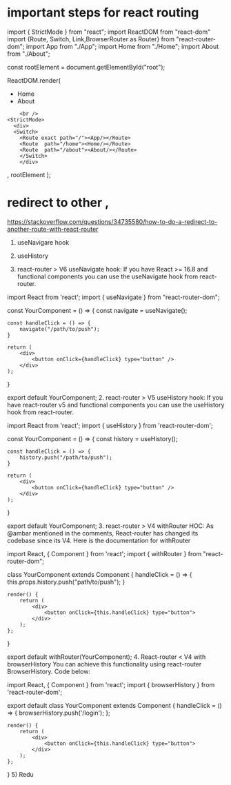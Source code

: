 # important steps for react routing 
  import { StrictMode } from "react";
  import ReactDOM from "react-dom"
  import {Route, Switch, Link,BrowserRouter as Router} from "react-router-dom";
  import App from "./App";
  import Home from "./Home";
  import About from "./About";

  const rootElement = document.getElementById("root");

  ReactDOM.render(
    <Router>
      <div>
      <ul>
      <li><Link to="/home">Home</Link></li>
      <li><Link to="/about">About</Link></li>
        </ul> 
        
        <br />
    <StrictMode>
      <div>
      <Switch>
        <Route exact path="/"><App/></Route>
        <Route  path="/home"><Home/></Route>
        <Route  path="/about"><About/></Route>
        </Switch>
        </div>
  </StrictMode>
  </div>
  </Router>

  ,
    rootElement
  );

# redirect to other , 

  https://stackoverflow.com/questions/34735580/how-to-do-a-redirect-to-another-route-with-react-router

  1. useNavigare hook
  2. useHistory

1.  react-router > V6 useNavigate hook:
If you have React >= 16.8 and functional components you can use the useNavigate hook from react-router.

import React from 'react';
import { useNavigate } from "react-router-dom";

const YourComponent = () => {
    const navigate = useNavigate();

    const handleClick = () => {
        navigate("/path/to/push");
    }

    return (
        <div>
            <button onClick={handleClick} type="button" />
        </div>
    );
}

export default YourComponent;
2. react-router > V5 useHistory hook:
If you have react-router v5 and functional components you can use the useHistory hook from react-router.

import React from 'react';
import { useHistory } from 'react-router-dom';

const YourComponent = () => {
    const history = useHistory();

    const handleClick = () => {
        history.push("/path/to/push");
    }

    return (
        <div>
            <button onClick={handleClick} type="button" />
        </div>
    );
}

export default YourComponent;
3. react-router > V4 withRouter HOC:
As @ambar mentioned in the comments, React-router has changed its codebase since its V4. Here is the documentation for withRouter

import React, { Component } from 'react';
import { withRouter } from "react-router-dom";

class YourComponent extends Component {
    handleClick = () => {
        this.props.history.push("path/to/push");
    }

    render() {
        return (
            <div>
                <button onClick={this.handleClick} type="button">
            </div>
        );
    };
}

export default withRouter(YourComponent);
4. React-router < V4 with browserHistory
You can achieve this functionality using react-router BrowserHistory. Code below:

import React, { Component } from 'react';
import { browserHistory } from 'react-router-dom';

export default class YourComponent extends Component {
    handleClick = () => {
        browserHistory.push('/login');
    };

    render() {
        return (
            <div>
                <button onClick={this.handleClick} type="button">
            </div>
        );
    };
}
5) Redu

